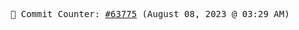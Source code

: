 <p align="center">
    <samp>
        📮 Commit Counter: <a href="https://github.com/Javascript-void0/Javascript-void0/commits/main">#63775</a> (August 08, 2023 @ 03:29 AM)
    </samp>
</p>